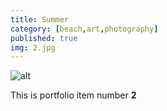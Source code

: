 ```yaml
---
title: Summer
category: [beach,art,photography]
published: true
img: 2.jpg
---
```

![alt](/assets/img/portfolio/2.jpg)

This is portfolio item number __2__
